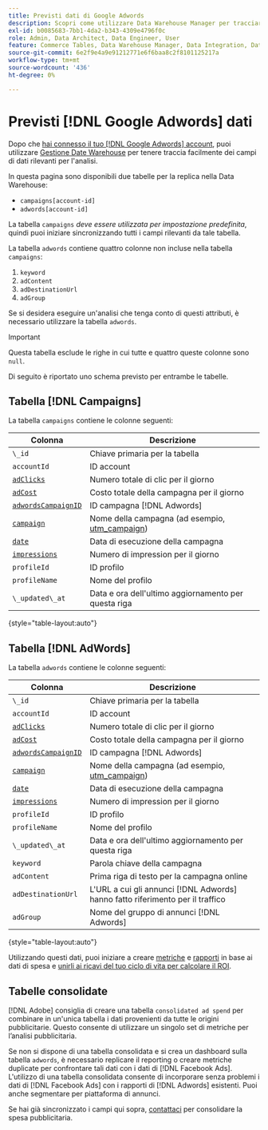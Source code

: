```yaml
---
title: Previsti dati di Google Adwords
description: Scopri come utilizzare Data Warehouse Manager per tracciare facilmente i campi di dati rilevanti per l’analisi.
exl-id: b0085683-7bb1-4da2-b343-4309e4796f0c
role: Admin, Data Architect, Data Engineer, User
feature: Commerce Tables, Data Warehouse Manager, Data Integration, Data Import/Export
source-git-commit: 6e2f9e4a9e91212771e6f6baa8c2f8101125217a
workflow-type: tm+mt
source-wordcount: '436'
ht-degree: 0%

---
```


# Previsti [!DNL Google Adwords] dati

Dopo che [hai connesso il tuo [!DNL Google Adwords] account](../integrations/google-adwords.md), puoi utilizzare [Gestione Date Warehouse](../../data-warehouse-mgr/tour-dwm.md) per tenere traccia facilmente dei campi di dati rilevanti per l&#39;analisi.

In questa pagina sono disponibili due tabelle per la replica nella Data Warehouse:

* `campaigns[account-id]`
* `adwords[account-id]`

La tabella `campaigns` *deve essere utilizzata per impostazione predefinita*, quindi puoi iniziare sincronizzando tutti i campi rilevanti da tale tabella.

La tabella `adwords` contiene quattro colonne non incluse nella tabella `campaigns`:

1. `keyword`
1. `adContent`
1. `adDestinationUrl`
1. `adGroup`

Se si desidera eseguire un&#39;analisi che tenga conto di questi attributi, è necessario utilizzare la tabella `adwords`.

>[!IMPORTANT]
>
>Questa tabella esclude le righe in cui tutte e quattro queste colonne sono `null`.

Di seguito è riportato uno schema previsto per entrambe le tabelle.

## Tabella [!DNL Campaigns]

La tabella `campaigns` contiene le colonne seguenti:

| **Colonna** | **Descrizione** |
|-----|-----|
| `\_id` | Chiave primaria per la tabella |
| `accountId` | ID account |
| [`adClicks`](https://ga-dev-tools.google/dimensions-metrics-explorer/#view=detail&amp;group=adwords&amp;jump=ga_adclicks) | Numero totale di clic per il giorno |
| [`adCost`](https://ga-dev-tools.google/dimensions-metrics-explorer/#view=detail&amp;group=adwords&amp;jump=ga_adcost) | Costo totale della campagna per il giorno |
| [`adwordsCampaignID`](https://ga-dev-tools.google/dimensions-metrics-explorer/#view=detail&amp;group=adwords&amp;jump=ga_adwordscampaignid) | ID campagna [!DNL Adwords] |
| [`campaign`](https://ga-dev-tools.google/dimensions-metrics-explorer/#view=detail&amp;group=traffic_sources&amp;jump=ga_campaign) | Nome della campagna (ad esempio, [utm\_campaign](https://support.google.com/analytics/answer/1033867?hl=en)) |
| [`date`](https://ga-dev-tools.google/dimensions-metrics-explorer/#view=detail&amp;group=time&amp;jump=ga_date) | Data di esecuzione della campagna |
| [`impressions`](https://ga-dev-tools.google/dimensions-metrics-explorer/#view=detail&amp;group=adwords&amp;jump=ga_impressions) | Numero di impression per il giorno |
| `profileId` | ID profilo |
| `profileName` | Nome del profilo |
| `\_updated\_at` | Data e ora dell&#39;ultimo aggiornamento per questa riga |

{style="table-layout:auto"}

## Tabella [!DNL AdWords]

La tabella `adwords` contiene le colonne seguenti:

| **Colonna** | **Descrizione** |
|-----|-----|
| `\_id` | Chiave primaria per la tabella |
| `accountId` | ID account |
| [`adClicks`](https://ga-dev-tools.google/dimensions-metrics-explorer/#view=detail&amp;group=adwords&amp;jump=ga_adclicks) | Numero totale di clic per il giorno |
| [`adCost`](https://ga-dev-tools.google/dimensions-metrics-explorer/#view=detail&amp;group=adwords&amp;jump=ga_adcost) | Costo totale della campagna per il giorno |
| [`adwordsCampaignID`](https://ga-dev-tools.google/dimensions-metrics-explorer/#view=detail&amp;group=adwords&amp;jump=ga_adwordscampaignid) | ID campagna [!DNL Adwords] |
| [`campaign`](https://ga-dev-tools.google/dimensions-metrics-explorer/#view=detail&amp;group=traffic_sources&amp;jump=ga_campaign) | Nome della campagna (ad esempio, [utm\_campaign](https://support.google.com/analytics/answer/1033867?hl=en)) |
| [`date`](https://ga-dev-tools.google/dimensions-metrics-explorer/#view=detail&amp;group=time&amp;jump=ga_date) | Data di esecuzione della campagna |
| [`impressions`](https://ga-dev-tools.google/dimensions-metrics-explorer/#view=detail&amp;group=adwords&amp;jump=ga_impressions) | Numero di impression per il giorno |
| `profileId` | ID profilo |
| `profileName` | Nome del profilo |
| `\_updated\_at` | Data e ora dell&#39;ultimo aggiornamento per questa riga |
| `keyword` | Parola chiave della campagna |
| `adContent` | Prima riga di testo per la campagna online |
| `adDestinationUrl` | L&#39;URL a cui gli annunci [!DNL Adwords] hanno fatto riferimento per il traffico |
| `adGroup` | Nome del gruppo di annunci [!DNL Adwords] |

{style="table-layout:auto"}

Utilizzando questi dati, puoi iniziare a creare [metriche](../../../data-user/reports/ess-manage-data-metrics.md) e [rapporti](../../../tutorials/using-visual-report-builder.md) in base ai dati di spesa e [unirli ai ricavi del tuo ciclo di vita per calcolare il ROI](../../analysis/roi-ad-camp.md).

## Tabelle consolidate

[!DNL Adobe] consiglia di creare una tabella `consolidated ad spend` per combinare in un&#39;unica tabella i dati provenienti da tutte le origini pubblicitarie. Questo consente di utilizzare un singolo set di metriche per l’analisi pubblicitaria.

Se non si dispone di una tabella consolidata e si crea un dashboard sulla tabella `adwords`, è necessario replicare il reporting o creare metriche duplicate per confrontare tali dati con i dati di [!DNL Facebook Ads]. L&#39;utilizzo di una tabella consolidata consente di incorporare senza problemi i dati di [!DNL Facebook Ads] con i rapporti di [!DNL Adwords] esistenti. Puoi anche segmentare per piattaforma di annunci.

Se hai già sincronizzato i campi qui sopra, [contattaci](https://experienceleague.adobe.com/docs/commerce-knowledge-base/kb/troubleshooting/miscellaneous/mbi-service-policies.html) per consolidare la spesa pubblicitaria.
